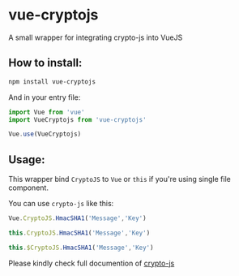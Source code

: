 # vue-cryptojs
A small wrapper for integrating crypto-js into VueJS

## How to install:
```bash
npm install vue-cryptojs
```

And in your entry file:
```js
import Vue from 'vue'
import VueCryptojs from 'vue-cryptojs'

Vue.use(VueCryptojs)
```
## Usage:
This wrapper bind `CryptoJS` to `Vue` or `this` if you're using single file component.

You can use `crypto-js` like this:
```js
Vue.CryptoJS.HmacSHA1('Message','Key')

this.CryptoJS.HmacSHA1('Message','Key')

this.$CryptoJS.HmacSHA1('Message','Key')
```

Please kindly check full documention of [crypto-js](https://github.com/brix/crypto-js)
